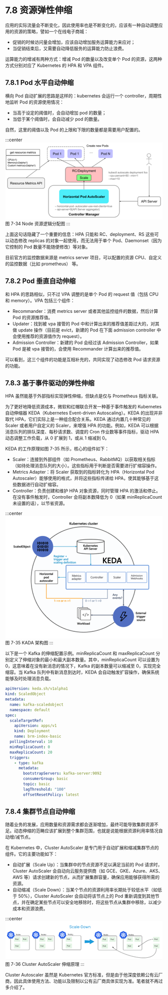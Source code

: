 # 7.8 资源弹性伸缩

应用的实际流量会不断变化，因此使用率也是不断变化的，应该有一种自动调整应用的资源的策略，譬如一个在线电子商城：
- 促销的时候访问量会增加，应该自动增加服务运算能力来应对；
- 当促销结束后，又需要自动降低服务的运算能力防止浪费。

运算能力的增减有两种方式：增减 Pod 的数量以及改变单个 Pod 的资源，这两种方式分别对应了 Kubernetes 的 HPA 和 VPA 组件。

## 7.8.1 Pod 水平自动伸缩

横向 Pod 自动扩展的思路是这样的：kubernetes 会运行一个 controller，周期性地监听 Pod 的资源使用情况：
- 当高于设定的阈值时，会自动增加 pod 的数量；
- 当低于某个阈值时，会自动减少 pod 的数量。

自然，这里的阈值以及 Pod 的上限和下限的数量都是需要用户配置的。

:::center
  ![](../assets/HPA.svg)<br/>
  图 7-34 Node 资源逻辑分配图
:::

上面这句话隐藏了一个重要的信息：HPA 只能和 RC、deployment、RS 这些可以动态修改 replicas 的对象一起使用，而无法用于单个 Pod、Daemonset（因为它控制的 Pod 数量不能随便修改）等对象。

目前官方的监控数据来源是 metrics server 项目，可以配置的资源 CPU、自定义的监控数据（比如 prometheus） 等。

## 7.8.2 Pod 垂直自动伸缩

和 HPA 的思路相似，只不过 VPA 调整的是单个 Pod 的 request 值（包括 CPU 和 memory）。VPA 包括三个组件：

- Recommander：消费 metrics server 或者其他监控组件的数据，然后计算 Pod 的资源推荐值。
- Updater：找到被 vpa 接管的 Pod 中和计算出来的推荐值差距过大的，对其做 update 操作（目前是 evict，新建的 Pod 在下面 admission controller 中会使用推荐的资源值作为 request）。
- Admission Controller：新建的 Pod 会经过该 Admission Controller，如果 Pod 是被 vpa 接管的，会使用 Recommander 计算出来的推荐值。

可以看到，这三个组件的功能是互相补充的，共同实现了动态修改 Pod 请求资源的功能。

## 7.8.3 基于事件驱动的弹性伸缩

HPA 虽然能基于外部指标实现弹性伸缩，但缺点是仅与 Prometheus 指标关联。

为了更好地降低资源成本，微软和红帽联合开发一种基于事件触发的 Kubernetes 自动伸缩器 KEDA（Kubernetes Event-driven Autoscaling）。KEDA 的出现并非取代 HPA，它们实际上是一种组合配合关系。KEDA 通过内置几十种常见的 Scaler 或者用户自定义的 Scaler，来增强 HPA 的功能。例如，KEDA 可以根据消息队列的排队深度、每秒请求数、调度的 Cron 作业数等事件指标，驱动 HPA 动态调整工作负载，从 0 扩展到 1，或从 1 缩减到 0。

KEDA 的工作原理如图 7-35 所示，核心的组件如下：

- Scaler：连接到外部组件（如 Prometheus、RabbitMQ）以获取相关指标（如待处理消息队列的大小）。这些指标用于判断是否需要进行扩缩容操作。
- Metrics Adapter：将 Scaler 获取到的指标转化为 HPA（Horizontal Pod Autoscaler）能够使用的格式，并将这些指标传递给 HPA，使其能够基于这些数据进行自动扩缩容。
- Controller：负责创建和维护 HPA 对象资源，同时管理 HPA 的激活和停止。在没有事件触发时，Controller 会将副本数降低为 0（如果 minReplicaCount 未设置的话），以节省资源。

:::center
  ![](../assets/keda-arch.png)<br/>
  图 7-35 KADA 架构图
:::

以下是一个 Kafka 的伸缩配置示例。minReplicaCount 和 maxReplicaCount 分别定义了伸缩对象的最小和最大副本数量。其中，minReplicaCount 可以设置为 0，这意味着在没有新消息的情况下，Kafka 的副本数量可以缩减至 0，实现完全缩容。当 Kafka 队列中有新消息到达时，KEDA 会自动触发扩容操作，确保系统能够及时处理消息负载。

```yaml
apiVersion: keda.sh/v1alpha1
kind: ScaledObject
metadata:
  name: kafka-scaledobject
  namespace: default
spec:
  scaleTargetRef:
    apiVersion: apps/v1
    kind: Deployment
    name: brm-index-basic
  pollingInterval: 10
  minReplicaCount: 0
  maxReplicaCount: 20
  triggers:
    - type: kafka
      metadata:
        bootstrapServers: kafka-server:9092
        consumerGroup: basic
        topic: basic
        lagThreshold: "100"
        offsetResetPolicy: latest
```

## 7.8.4 集群节点自动伸缩

随着业务的发展，应用数量和资源需求都会逐渐增加，最终可能导致集群资源不足。动态伸缩的范畴应该扩展到整个集群范围，也就是说能根据资源利用率情况自动增/减节点。

在 Kubernetes 中，Cluster AutoScaler 是专门用于自动扩展和缩减集群节点的组件。它的主要功能如下：
- 自动扩展（Scale Up）：当集群中的节点资源不足以满足当前的 Pod 请求时，Cluster AutoScaler 会自动向云服务提供商（如 GCE、GKE、Azure、AKS、AWS 等）请求创建新的节点，从而扩展集群容量，确保应用能够获得所需的资源。
- 自动缩减（Scale Down）：当某个节点的资源利用率长期处于较低水平（如低于 50%），Cluster AutoScaler 会自动将该节点上的 Pod 重新调度到其他节点，并在确定某些节点可以安全地移除时，将这些节点从集群中移除，以减少成本和资源浪费。

:::center
  ![](../assets/Cluster-AutoScaler.png)<br/>
  图 7-36 Cluster AutoScaler 伸缩原理
:::

Cluster Autoscaler 虽然是 Kubernetes 官方标准，但是由于他深度依赖公有云厂商，因此具体使用方法、功能以及限制以公有云厂商具体实现为准。笔者就不再过多介绍了。

[^1]: 参见 https://keda.sh/docs/2.12/scalers/
[^2]: 参见 https://keda.sh/community/#end-users

